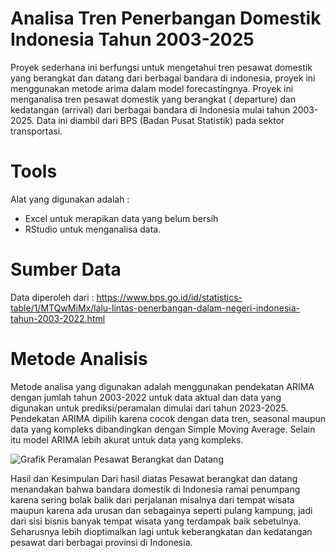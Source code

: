 # Analisa Tren Penerbangan Domestik Indonesia Tahun 2003-2025
Proyek sederhana ini berfungsi untuk mengetahui tren pesawat domestik yang berangkat dan datang dari berbagai bandara di indonesia, proyek ini menggunakan metode arima dalam model forecastingnya. Proyek ini menganalisa tren pesawat domestik yang berangkat ( departure) dan kedatangan (arrival) dari berbagai bandara di Indonesia mulai tahun 2003-2025. Data ini diambil dari BPS (Badan Pusat Statistik) pada sektor transportasi. 

# Tools
Alat yang digunakan adalah :
- Excel untuk merapikan data yang belum bersih 
- RStudio untuk menganalisa data.

# Sumber Data
Data diperoleh dari : https://www.bps.go.id/id/statistics-table/1/MTQwMiMx/lalu-lintas-penerbangan-dalam-negeri-indonesia-tahun-2003-2022.html

# Metode Analisis 
Metode analisa yang digunakan adalah menggunakan pendekatan ARIMA dengan jumlah tahun 2003-2022 untuk data aktual dan data yang digunakan untuk prediksi/peramalan dimulai dari tahun 2023-2025. Pendekatan ARIMA dipilih karena cocok dengan data tren, seasonal maupun data yang kompleks dibandingkan dengan Simple Moving Average. Selain itu model ARIMA lebih akurat untuk data yang kompleks. 

![Grafik Peramalan Pesawat Berangkat dan Datang](https://github.com/user-attachments/assets/7c96812c-29e4-4c1b-8a7c-3d43935420e1)

Hasil dan Kesimpulan
Dari hasil diatas Pesawat berangkat dan datang menandakan bahwa bandara domestik di Indonesia ramai penumpang karena sering bolak balik dari perjalanan misalnya dari tempat wisata maupun karena ada urusan dan sebagainya seperti pulang kampung, jadi dari sisi bisnis banyak tempat wisata yang terdampak baik sebetulnya. Seharusnya lebih dioptimalkan lagi untuk keberangkatan dan kedatangan pesawat dari berbagai provinsi di Indonesia.

